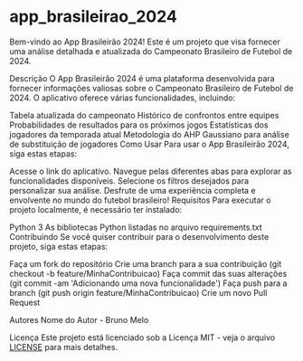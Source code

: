 # app_brasileirao_2024

Bem-vindo ao App Brasileirão 2024! Este é um projeto que visa fornecer uma análise detalhada e atualizada do Campeonato Brasileiro de Futebol de 2024.

Descrição
O App Brasileirão 2024 é uma plataforma desenvolvida para fornecer informações valiosas sobre o Campeonato Brasileiro de Futebol de 2024. O aplicativo oferece várias funcionalidades, incluindo:

Tabela atualizada do campeonato
Histórico de confrontos entre equipes
Probabilidades de resultados para os próximos jogos
Estatísticas dos jogadores da temporada atual
Metodologia do AHP Gaussiano para análise de substituição de jogadores
Como Usar
Para usar o App Brasileirão 2024, siga estas etapas:

Acesse o link do aplicativo.
Navegue pelas diferentes abas para explorar as funcionalidades disponíveis.
Selecione os filtros desejados para personalizar sua análise.
Desfrute de uma experiência completa e envolvente no mundo do futebol brasileiro!
Requisitos
Para executar o projeto localmente, é necessário ter instalado:

Python 3
As bibliotecas Python listadas no arquivo requirements.txt
Contribuindo
Se você quiser contribuir para o desenvolvimento deste projeto, siga estas etapas:

Faça um fork do repositório
Crie uma branch para a sua contribuição (git checkout -b feature/MinhaContribuicao)
Faça commit das suas alterações (git commit -am 'Adicionando uma nova funcionalidade')
Faça push para a branch (git push origin feature/MinhaContribuicao)
Crie um novo Pull Request

Autores
Nome do Autor - Bruno Melo

Licença
Este projeto está licenciado sob a Licença MIT - veja o arquivo [LICENSE](https://github.com/BrunoMeloSlv/app_brasileirao_2024/blob/main/License) para mais detalhes.
